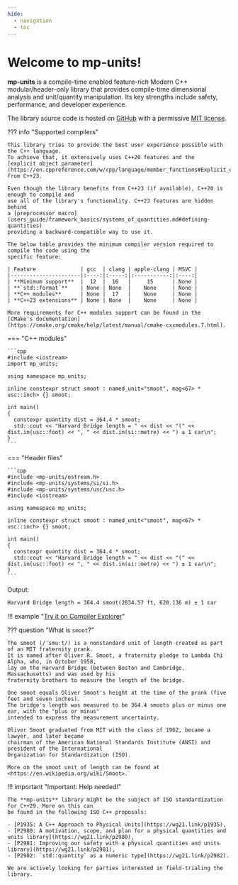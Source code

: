```yaml
---
hide:
  - navigation
  - toc
---
```


# Welcome to **mp-units**!

**mp-units** is a compile-time enabled feature-rich Modern C++ modular/header-only library that
provides compile-time dimensional analysis and unit/quantity manipulation. Its key strengths
include safety, performance, and developer experience.

The library source code is hosted on [GitHub](https://github.com/mpusz/mp-units) with a permissive
[MIT license](https://github.com/mpusz/units/blob/master/LICENSE.md).

??? info "Supported compilers"

    This library tries to provide the best user experience possible with the C++ language.
    To achieve that, it extensively uses C++20 features and the
    [explicit object parameter](https://en.cppreference.com/w/cpp/language/member_functions#Explicit_object_parameter)
    from C++23.

    Even though the library benefits from C++23 (if available), C++20 is enough to compile and
    use all of the library's functionality. C++23 features are hidden behind
    a [preprocessor macro](users_guide/framework_basics/systems_of_quantities.md#defining-quantities)
    providing a backward-compatible way to use it.

    The below table provides the minimum compiler version required to compile the code using the
    specific feature:

    | Feature              | gcc  | clang | apple-clang | MSVC |
    |----------------------|:----:|:-----:|:-----------:|:----:|
    | **Minimum support**  |  12  |  16   |     15      | None |
    | **`std::format`**    | None | None  |    None     | None |
    | **C++ modules**      | None |  17   |    None     | None |
    | **C++23 extensions** | None | None  |    None     | None |

    More requirements for C++ modules support can be found in the
    [CMake's documentation](https://cmake.org/cmake/help/latest/manual/cmake-cxxmodules.7.html).

=== "C++ modules"

    ```cpp
    #include <iostream>
    import mp_units;

    using namespace mp_units;

    inline constexpr struct smoot : named_unit<"smoot", mag<67> * usc::inch> {} smoot;

    int main()
    {
      constexpr quantity dist = 364.4 * smoot;
      std::cout << "Harvard Bridge length = " << dist << "(" << dist.in(usc::foot) << ", " << dist.in(si::metre) << ") ± 1 εar\n";
    }
    ```

=== "Header files"

    ```cpp
    #include <mp-units/ostream.h>
    #include <mp-units/systems/si/si.h>
    #include <mp-units/systems/usc/usc.h>
    #include <iostream>

    using namespace mp_units;

    inline constexpr struct smoot : named_unit<"smoot", mag<67> * usc::inch> {} smoot;

    int main()
    {
      constexpr quantity dist = 364.4 * smoot;
      std::cout << "Harvard Bridge length = " << dist << "(" << dist.in(usc::foot) << ", " << dist.in(si::metre) << ") ± 1 εar\n";
    }
    ```

Output:

```txt
Harvard Bridge length = 364.4 smoot(2034.57 ft, 620.136 m) ± 1 εar
```

!!! example "[Try it on Compiler Explorer](https://godbolt.org/z/K66zKsT89)"

??? question "What is `smoot`?"

    The smoot (/ˈsmuːt/) is a nonstandard unit of length created as part of an MIT fraternity prank.
    It is named after Oliver R. Smoot, a fraternity pledge to Lambda Chi Alpha, who, in October 1958,
    lay on the Harvard Bridge (between Boston and Cambridge, Massachusetts) and was used by his
    fraternity brothers to measure the length of the bridge.

    One smoot equals Oliver Smoot's height at the time of the prank (five feet and seven inches).
    The bridge's length was measured to be 364.4 smoots plus or minus one ear, with the "plus or minus"
    intended to express the measurement uncertainty.

    Oliver Smoot graduated from MIT with the class of 1962, became a lawyer, and later became
    chairman of the American National Standards Institute (ANSI) and president of the International
    Organization for Standardization (ISO).

    More on the smoot unit of length can be found at <https://en.wikipedia.org/wiki/Smoot>.


!!! important "Important: Help needed!"

    The **mp-units** library might be the subject of ISO standardization for C++29. More on this can
    be found in the following ISO C++ proposals:

    - [P1935: A C++ Approach to Physical Units](https://wg21.link/p1935),
    - [P2980: A motivation, scope, and plan for a physical quantities and units library](https://wg21.link/p2980),
    - [P2981: Improving our safety with a physical quantities and units library](https://wg21.link/p2981),
    - [P2982: `std::quantity` as a numeric type](https://wg21.link/p2982).

    We are actively looking for parties interested in field-trialing the library.
